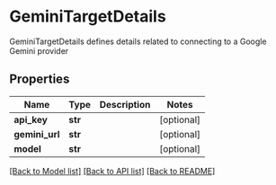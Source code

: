 # GeminiTargetDetails

GeminiTargetDetails defines details related to connecting to a Google Gemini provider
## Properties
Name | Type | Description | Notes
------------ | ------------- | ------------- | -------------
**api_key** | **str** |  | [optional] 
**gemini_url** | **str** |  | [optional] 
**model** | **str** |  | [optional] 

[[Back to Model list]](../README.md#documentation-for-models) [[Back to API list]](../README.md#documentation-for-api-endpoints) [[Back to README]](../README.md)


